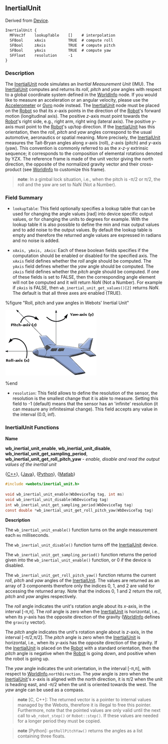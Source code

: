 ## InertialUnit

Derived from [Device](device.md#device).

```
InertialUnit {
  MFVec3f    lookupTable    []    # interpolation
  SFBool     xAxis          TRUE  # compute roll
  SFBool     zAxis          TRUE  # compute pitch
  SFBool     yAxis          TRUE  # compute yaw
  SFFloat    resolution     -1
}
```

### Description

The [InertialUnit](inertialunit.md#inertialunit) node simulates an *Inertial
Measurement Unit* (IMU). The [InertialUnit](inertialunit.md#inertialunit)
computes and returns its *roll*, *pitch* and *yaw* angles with respect to a
global coordinate system defined in the [WorldInfo](worldinfo.md#worldinfo)
node. If you would like to measure an acceleration or an angular velocity,
please use the [Accelerometer](accelerometer.md#accelerometer) or
[Gyro](gyro.md#gyro) node instead. The
[InertialUnit](inertialunit.md#inertialunit) node must be placed on the
[Robot](robot.md#robot) so that its *x*-axis points in the direction of the
[Robot](robot.md#robot)'s forward motion (longitudinal axis). The positive
*z*-axis must point towards the [Robot](robot.md#robot)'s right side, e.g.,
right arm, right wing (lateral axis). The positive *y*-axis must point to the
[Robot](robot.md#robot)'s up/top direction. If the
[InertialUnit](inertialunit.md#inertialunit) has this orientation, then the
*roll*, *pitch* and *yaw* angles correspond to the usual automotive, aeronautics
or spatial meaning.  More precisely, the
[InertialUnit](inertialunit.md#inertialunit) measures the Tait-Bryan angles
along *x*-axis (roll), *z*-axis (pitch) and *y*-axis (yaw). This convention is
commonly referred to as the *x-z-y* extrinsic sequence; it corresponds to the
composition of elemental rotations denoted by YZX. The reference frame is made
of the unit vector giving the north direction, the opposite of the normalized
gravity vector and their cross-product (see [WorldInfo](worldinfo.md#worldinfo)
to customize this frame).

> **note**: In a gimbal lock situation, i.e., when the pitch is -π/2 or π/2, the roll and
the yaw are set to NaN (Not a Number).

### Field Summary

- `lookupTable`: This field optionally specifies a lookup table that can be used
for changing the angle values [rad] into device specific output values, or for
changing the units to degrees for example. With the lookup table it is also
possible to define the min and max output values and to add noise to the output
values. By default the lookup table is empty and therefore the returned angle
values are expressed in radians and no noise is added.

- `xAxis, yAxis, zAxis`: Each of these boolean fields specifies if the computation
should be enabled or disabled for the specified axis. The `xAxis` field defines
whether the *roll* angle should be computed. The `yAxis` field defines whether
the *yaw* angle should be computed. The `zAxis` field defines whether the
*pitch* angle should be computed. If one of these fields is set to FALSE, then
the corresponding angle element will not be computed and it will return *NaN*
(Not a Number). For example if `zAxis` is FALSE, then
`wb_inertial_unit_get_values()[2]` returns *NaN*. The default is that all three
axes are enabled (TRUE).

%figure "Roll, pitch and yaw angles in Webots' Inertial Unit"

![Roll, pitch and yaw angles in Webots' Inertial Unit](png/roll_pitch_yaw.png)

%end

- `resolution`: This field allows to define the resolution of the sensor, the
resolution is the smallest change that it is able to measure. Setting this field
to -1 (default) means that the sensor has an 'infinite' resolution (it can
measure any infinitesimal change). This field accepts any value in the interval
(0.0, inf).

### InertialUnit Functions

**Name** <a name="wb_inertial_unit_get_roll_pitch_yaw"/>

**wb\_inertial\_unit\_enable**, **wb\_inertial\_unit\_disable**, **wb\_inertial\_unit\_get\_sampling\_period**, **wb\_inertial\_unit\_get\_roll\_pitch\_yaw** - *enable, disable and read the output values of the inertial unit*

{[C++](cpp-api.md#cpp_inertial_unit)}, {[Java](java-api.md#java_inertial_unit)}, {[Python](python-api.md#python_inertial_unit)}, {[Matlab](matlab-api.md#matlab_inertial_unit)}

``` c
#include <webots/inertial_unit.h>

void wb_inertial_unit_enable(WbDeviceTag tag, int ms)
void wb_inertial_unit_disable(WbDeviceTag tag)
int wb_inertial_unit_get_sampling_period(WbDeviceTag tag)
const double *wb_inertial_unit_get_roll_pitch_yaw(WbDeviceTag tag)
```

**Description**

The `wb_inertial_unit_enable()` function turns on the angle measurement each
`ms` milliseconds.

The `wb_inertial_unit_disable()` function turns off the
[InertialUnit](inertialunit.md#inertialunit) device.

The `wb_inertial_unit_get_sampling_period()` function returns the period given
into the `wb_inertial_unit_enable()` function, or 0 if the device is disabled.

The `wb_inertial_unit_get_roll_pitch_yaw()` function returns the current *roll*,
*pitch* and *yaw* angles of the [InertialUnit](inertialunit.md#inertialunit).
The values are returned as an array of 3 components therefore only the indices
0, 1, and 2 are valid for accessing the returned array. Note that the indices 0,
1 and 2 return the *roll*, *pitch* and *yaw* angles respectively.

The *roll* angle indicates the unit's rotation angle about its *x*-axis, in the
interval [-π,π]. The *roll* angle is zero when the
[InertialUnit](inertialunit.md#inertialunit) is horizontal, i.e., when its
*y*-axis has the opposite direction of the gravity
([WorldInfo](worldinfo.md#worldinfo) defines the `gravity` vector).

The *pitch* angle indicates the unit's rotation angle about is *z*-axis, in the
interval [-π/2,π/2]. The *pitch* angle is zero when the
[InertialUnit](inertialunit.md#inertialunit) is horizontal, i.e., when its
*y*-axis has the opposite direction of the gravity. If the
[InertialUnit](inertialunit.md#inertialunit) is placed on the
[Robot](robot.md#robot) with a standard orientation, then the *pitch* angle is
negative when the [Robot](robot.md#robot) is going down, and positive when the
robot is going up.

The *yaw* angle indicates the unit orientation, in the interval [-π,π], with
respect to [WorldInfo](worldinfo.md#worldinfo).`northDirection`. The *yaw* angle
is zero when the [InertialUnit](inertialunit.md#inertialunit)'s *x*-axis is
aligned with the north direction, it is π/2 when the unit is heading east, and
-π/2 when the unit is oriented towards the west. The *yaw* angle can be used as
a compass.

> **note** [C, C++]: The returned vector is a pointer to internal values managed by the Webots,
therefore it is illegal to free this pointer. Furthermore, note that the pointed
values are only valid until the next call to `wb_robot_step()` or
`Robot::step()`. If these values are needed for a longer period they must be
copied.

<!-- -->

> **note** [Python]: `getRollPitchYaw()` returns the angles as a list containing three floats.

